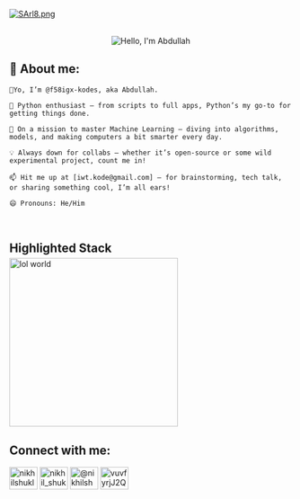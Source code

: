 [![SArl8.png](https://s11.gifyu.com/images/SArl8.png)](https://gifyu.com/image/SArl8)</br></br>
<div align="center"><img src="https://readme-typing-svg.herokuapp.com?font=Ubuntu&weight=700&size=40&pause=1000&color=E6F7E0&background=4230FF00&center=true&width=500&height=75&lines=Hello%F0%9F%91%8B%2C+I'm+Abdullah%F0%9F%99%8B;Nice+to+Meet+you%F0%9F%98%8A" alt="Hello, I'm Abdullah"></div>

## 🧐 About me:


`👋Yo, I’m @f58igx-kodes, aka Abdullah.`

`🐍 Python enthusiast – from scripts to full apps, Python’s my go-to for getting things done.`

`🌱 On a mission to master Machine Learning – diving into algorithms, models, and making computers a bit smarter every day.`

`💡 Always down for collabs – whether it’s open-source or some wild experimental project, count me in!`

`📫 Hit me up at [iwt.kode@gmail.com] – for brainstorming, tech talk, or sharing something cool, I’m all ears!`

`😄 Pronouns: He/Him`

</br>


<h2 align="left" style="margin-bottom: 5px;">  Highlighted Stack </h2>
<div align="left" style="margin-top: 0;">
   <a href="https://gifyu.com/image/SADgg">
      <img src="https://s11.gifyu.com/images/SADgg.png" alt="lol world" border="0" width="300" />
   </a>
</div>


## Connect with me:
<p align="left">
<a href="https://youtu.be/dQw4w9WgXcQ?feature=shared" target="blank"><img align="center" src="https://raw.githubusercontent.com/rahuldkjain/github-profile-readme-generator/master/src/images/icons/Social/facebook.svg" alt="nikhilshuklaaa" height="40" width="50" /></a>
<a href="https://youtu.be/dQw4w9WgXcQ?feature=shared" target="blank"><img align="center" src="https://raw.githubusercontent.com/rahuldkjain/github-profile-readme-generator/master/src/images/icons/Social/instagram.svg" alt="nikhil_shuklaa" height="40" width="50" /></a>
<a href="https://youtu.be/dQw4w9WgXcQ?feature=shared" target="blank"><img align="center" src="https://raw.githubusercontent.com/rahuldkjain/github-profile-readme-generator/master/src/images/icons/Social/youtube.svg" alt="@nikhilshuklayt" height="40" width="50" /></a>
<a href="https://youtu.be/dQw4w9WgXcQ?feature=shared" target="blank"><img align="center" src="https://raw.githubusercontent.com/rahuldkjain/github-profile-readme-generator/master/src/images/icons/Social/discord.svg" alt="vuvfyrjJ2Q" height="40" width="50" /></a>
</p>

